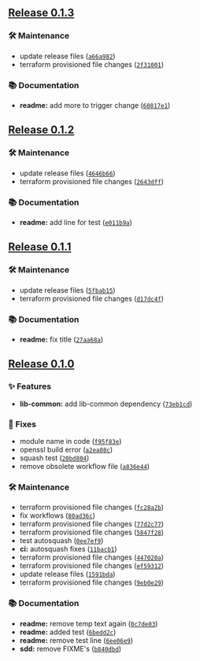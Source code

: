 ## [Release 0.1.3](https://github.com/Arrow-air/svc-devops-test/releases/tag/v0.1.3)

### 🛠 Maintenance

- update release files ([`a66a982`](https://github.com/Arrow-air/svc-devops-test/commit/a66a982fb9f2a5974b8764586ba00c7d4ddfc6d2))
- terraform provisioned file changes ([`2f31001`](https://github.com/Arrow-air/svc-devops-test/commit/2f3100196c953490361d21e47adaa7bde4ac1575))

### 📚 Documentation

-  **readme:** add more to trigger change ([`60817e1`](https://github.com/Arrow-air/svc-devops-test/commit/60817e12786a80f6834fb8f0e55ad2ce930df918))

## [Release 0.1.2](https://github.com/Arrow-air/svc-devops-test/releases/tag/v0.1.2)

### 🛠 Maintenance

- update release files ([`4646b66`](https://github.com/Arrow-air/svc-devops-test/commit/4646b66ec9bcf34e5520bc52a290ef1b7f09342b))
- terraform provisioned file changes ([`2643dff`](https://github.com/Arrow-air/svc-devops-test/commit/2643dff084289dbaeb10e9a6b96052b3ae01ffe0))

### 📚 Documentation

-  **readme:** add line for test ([`e011b9a`](https://github.com/Arrow-air/svc-devops-test/commit/e011b9a0d4c04fb0d0b8a137d87a7943ec595a33))

## [Release 0.1.1](https://github.com/Arrow-air/svc-devops-test/releases/tag/v0.1.1)

### 🛠 Maintenance

- update release files ([`5fbab15`](https://github.com/Arrow-air/svc-devops-test/commit/5fbab15530e438fdb1472434c1bedbdbb1fff0b9))
- terraform provisioned file changes ([`d17dc4f`](https://github.com/Arrow-air/svc-devops-test/commit/d17dc4fc4e62cc1ed5881b69d5dcc36f84765b31))

### 📚 Documentation

-  **readme:** fix title ([`27aa68a`](https://github.com/Arrow-air/svc-devops-test/commit/27aa68a3147ad0e4637e553c60d610088f30500e))

## [Release 0.1.0](https://github.com/Arrow-air/svc-devops-test/releases/tag/v0.1.0)

### ✨ Features

-  **lib-common:** add lib-common dependency ([`73eb1cd`](https://github.com/Arrow-air/svc-devops-test/commit/73eb1cd8dc7ad6c47151964ce455bd74a260da9d))

### 🐛 Fixes

- module name in code ([`f95f83e`](https://github.com/Arrow-air/svc-devops-test/commit/f95f83e574b2d7697f373d9d820da1ae0b13526f))
- openssl build error ([`a2ea08c`](https://github.com/Arrow-air/svc-devops-test/commit/a2ea08c35e9ad682f373b540196b9a31eebb7d39))
- squash test ([`20bd804`](https://github.com/Arrow-air/svc-devops-test/commit/20bd8046d3d798951fa4dc8e9c49df205208f245))
- remove obsolete workflow file ([`a836e44`](https://github.com/Arrow-air/svc-devops-test/commit/a836e447c14c7aafaf70b8be037a4a0d82c35cdb))

### 🛠 Maintenance

- terraform provisioned file changes ([`fc28a2b`](https://github.com/Arrow-air/svc-devops-test/commit/fc28a2ba081ad8df647a9cadf6a8e501e0c4bb47))
- fix workflows ([`80ad36c`](https://github.com/Arrow-air/svc-devops-test/commit/80ad36ca0dc51cb258895812a56142a012c87796))
- terraform provisioned file changes ([`77d2c77`](https://github.com/Arrow-air/svc-devops-test/commit/77d2c7720b94e704015f36a947f93be26ab06b65))
- terraform provisioned file changes ([`5847f28`](https://github.com/Arrow-air/svc-devops-test/commit/5847f2859275b117aacf04aee8c516eb883f1829))
- test autosquash ([`0ee7ef9`](https://github.com/Arrow-air/svc-devops-test/commit/0ee7ef9001fb0cee310afdfc44f2724678826dc4))
-  **ci:** autosquash fixes ([`11bacb1`](https://github.com/Arrow-air/svc-devops-test/commit/11bacb1984db24e286939f98a711b0f3cad92132))
- terraform provisioned file changes ([`447020a`](https://github.com/Arrow-air/svc-devops-test/commit/447020a099bd25a1b3a736c2ddbdf19deb0986c6))
- terraform provisioned file changes ([`ef59312`](https://github.com/Arrow-air/svc-devops-test/commit/ef593120f9af59a725fd32a96b86377366dfe8f7))
- update release files ([`1591bda`](https://github.com/Arrow-air/svc-devops-test/commit/1591bdaa38fcc41c1d90409d8ca191b3fc7d5023))
- terraform provisioned file changes ([`9eb0e29`](https://github.com/Arrow-air/svc-devops-test/commit/9eb0e29139deef859effb198160b30cd4b8678e0))

### 📚 Documentation

-  **readme:** remove temp text again ([`0c7de03`](https://github.com/Arrow-air/svc-devops-test/commit/0c7de03371a0484eaa9aa046cc1adc5767af420e))
-  **readme:** added test ([`6bedd2c`](https://github.com/Arrow-air/svc-devops-test/commit/6bedd2c87125bdbf6e8517d484e8782b766f5e7c))
-  **readme:** remove test line ([`6ee06e9`](https://github.com/Arrow-air/svc-devops-test/commit/6ee06e9e3fa2f4ec460ef5966d0f658669a55f64))
-  **sdd:** remove FIXME's ([`b840dbd`](https://github.com/Arrow-air/svc-devops-test/commit/b840dbd0ab2e1379a0e73f97d8f25267055de897))

